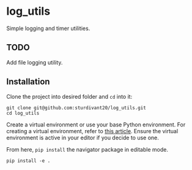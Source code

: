 # log_utils
Simple logging and timer utilities.

## TODO
Add file logging utility.

## Installation
Clone the project into desired folder and `cd` into it:
```shell
git clone git@github.com:sturdivant20/log_utils.git
cd log_utils
```

Create a virtual environment or use your base Python environment. For creating a virtual 
environment, refer to 
[this article](https://www.freecodecamp.org/news/how-to-setup-virtual-environments-in-python/). 
Ensure the virtual environment is active in your editor if you decide to use one.

From here, `pip install` the navigator package in editable mode.
```shell
pip install -e .
```

<!-- >**Note:** `pip` may throw an error claiming you cannot install from a `pyproject.toml` file. If 
this is the case, upgrade your version of pip with `pip install --upgrade pip`. -->
